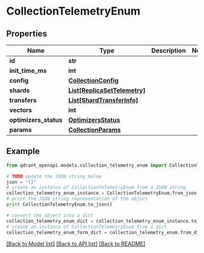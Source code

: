 # CollectionTelemetryEnum


## Properties
Name | Type | Description | Notes
------------ | ------------- | ------------- | -------------
**id** | **str** |  | 
**init_time_ms** | **int** |  | 
**config** | [**CollectionConfig**](CollectionConfig.md) |  | 
**shards** | [**List[ReplicaSetTelemetry]**](ReplicaSetTelemetry.md) |  | 
**transfers** | [**List[ShardTransferInfo]**](ShardTransferInfo.md) |  | 
**vectors** | **int** |  | 
**optimizers_status** | [**OptimizersStatus**](OptimizersStatus.md) |  | 
**params** | [**CollectionParams**](CollectionParams.md) |  | 

## Example

```python
from qdrant_openapi.models.collection_telemetry_enum import CollectionTelemetryEnum

# TODO update the JSON string below
json = "{}"
# create an instance of CollectionTelemetryEnum from a JSON string
collection_telemetry_enum_instance = CollectionTelemetryEnum.from_json(json)
# print the JSON string representation of the object
print CollectionTelemetryEnum.to_json()

# convert the object into a dict
collection_telemetry_enum_dict = collection_telemetry_enum_instance.to_dict()
# create an instance of CollectionTelemetryEnum from a dict
collection_telemetry_enum_form_dict = collection_telemetry_enum.from_dict(collection_telemetry_enum_dict)
```
[[Back to Model list]](../README.md#documentation-for-models) [[Back to API list]](../README.md#documentation-for-api-endpoints) [[Back to README]](../README.md)


